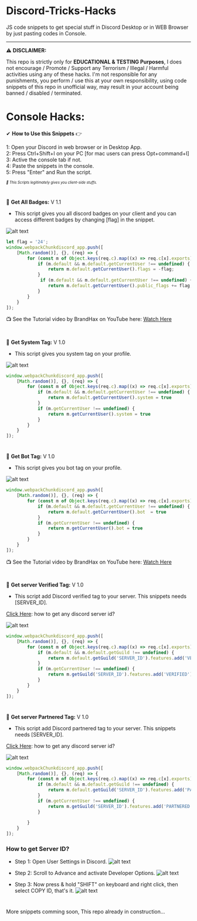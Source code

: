 # Discord-Tricks-Hacks
JS code snippets to get special stuff in Discord Desktop or in WEB Browser by just pasting codes in Console.
- - - - - - - - - - - - - - - - - - - - - - - - - - - - - - - - - - - - - 
⚠ **DISCLAIMER:** 

This repo is strictly only for **EDUCATIONAL & TESTING Purposes**, I does not encourage / Promote / Support any Terrorism / Illegal / Harmful activities using any of these hacks. I'm not responsible for any punishments, you perform / use this at your own responsibility, using code snippets of this repo in unofficial way, may result in your account being banned / disabled / terminated.



# Console Hacks:

✔ **How to Use this Snippets** 👉

1: Open your Discord in web browser or in Desktop App.<br />
2: Press Ctrl+Shift+I on your PC [for mac users can press Opt+command+I]<br />
3: Active the console tab if not.<br />
4: Paste the snippets in the console.<br />
5: Press "Enter" and Run the script.<br />

<sub><sup>_🎉 This Scripts legitimately gives you client-side stuffs._</sup></sub>
#

🚩 **Get All Badges:** V 1.1

+ This script gives you all discord badges on your client and you can access different badges by changing [flag] in the snippet.

![alt text](https://github.com/pixelboiworld/Discord-Tricks-Hacks/blob/main/Images/discord_badges.jpg?raw=true)
```js
let flag = '24';
window.webpackChunkdiscord_app.push([
    [Math.random()], {}, (req) => {
        for (const m of Object.keys(req.c).map((x) => req.c[x].exports).filter((x) => x)) {
            if (m.default && m.default.getCurrentUser !== undefined) {
                return m.default.getCurrentUser().flags = -flag;
            }
			 if (m.default && m.default.getCurrentUser !== undefined) {
                return m.default.getCurrentUser().public_flags += flag;
            }
        }
    }
]);
```
📺 See the Tutorial video by BrandHax on YouTube here: [Watch Here](https://youtu.be/McmFAGhCM1M)
#

🚩 **Get System Tag:** V 1.0

+ This script gives you system tag on your profile.

![alt text](https://github.com/pixelboiworld/Discord-Tricks-Hacks/blob/main/Images/system_tag.jpg?raw=true)
```js
window.webpackChunkdiscord_app.push([
    [Math.random()], {}, (req) => {
        for (const m of Object.keys(req.c).map((x) => req.c[x].exports).filter((x) => x)) {
            if (m.default && m.default.getCurrentUser !== undefined) {
                return m.default.getCurrentUser().system = true
            }
            if (m.getCurrentUser !== undefined) {
                return m.getCurrentUser().system = true
            }
        }
    }
]);
```
#

🚩 **Get Bot Tag:** V 1.0

+ This script gives you bot tag on your profile.

![alt text](https://github.com/pixelboiworld/Discord-Tricks-Hacks/blob/main/Images/bot_tag.jpg?raw=true)
```js
window.webpackChunkdiscord_app.push([
    [Math.random()], {}, (req) => {
        for (const m of Object.keys(req.c).map((x) => req.c[x].exports).filter((x) => x)) {
            if (m.default && m.default.getCurrentUser !== undefined) {
                return m.default.getCurrentUser().bot  = true
            }
            if (m.getCurrentUser !== undefined) {
                return m.getCurrentUser().bot = true
            }
        }
    }
]);
```
📺 See the Tutorial video by BrandHax on YouTube here: [Watch Here](https://youtu.be/rl19_V7MZiA)
#

🚩 **Get server Verified Tag:** V 1.0

+ This script add Discord verified tag to your server.
This snippets needs [SERVER_ID].

[Click Here](#how-to-get-server-id): how to get any discord server id?

![alt text](https://github.com/pixelboiworld/Discord-Tricks-Hacks/blob/main/Images/discord_server_verified_badge.jpg?raw=true)
```js
window.webpackChunkdiscord_app.push([
    [Math.random()], {}, (req) => {
        for (const m of Object.keys(req.c).map((x) => req.c[x].exports).filter((x) => x)) {
            if (m.default && m.default.getGuild !== undefined) {
                return m.default.getGuild('SERVER_ID').features.add('VERIFIED')
            }
            if (m.getCurrentUser !== undefined) {
                return m.getGuild('SERVER_ID').features.add('VERIFIED')
            }
        }
    }
]);
```
#

🚩 **Get server Partnered Tag:** V 1.0

+ This script add Discord partnered tag to your server.
This snippets needs [SERVER_ID].

[Click Here](#how-to-get-server-id): how to get any discord server id?

![alt text](https://github.com/pixelboiworld/Discord-Tricks-Hacks/blob/main/Images/discord_server_partnered_badge.jpg?raw=true)
```js
window.webpackChunkdiscord_app.push([
    [Math.random()], {}, (req) => {
        for (const m of Object.keys(req.c).map((x) => req.c[x].exports).filter((x) => x)) {
			if (m.default && m.default.getGuild !== undefined) {
                return m.default.getGuild('SERVER_ID').features.add('PARTNERED')
            }
            if (m.getCurrentUser !== undefined) {
                return m.getGuild('SERVER_ID').features.add('PARTNERED')
            }
          
        }
    }
]);
```
### How to get Server ID?

+ Step 1: Open User Settings in Discord.
![alt text](https://github.com/pixelboiworld/Discord-Tricks-Hacks/blob/main/Images/copy_id_1.jpg?raw=true)

+ Step 2: Scroll to Advance and activate Developer Options.
![alt text](https://github.com/pixelboiworld/Discord-Tricks-Hacks/blob/main/Images/copy_id_2.jpg?raw=true)

+ Step 3: Now press & hold "SHIFT" on keyboard and right click, then select COPY ID, that's it.
![alt text](https://github.com/pixelboiworld/Discord-Tricks-Hacks/blob/main/Images/copy_id_3.jpg?raw=true)
#
More snippets comming soon, This repo already in construction...

